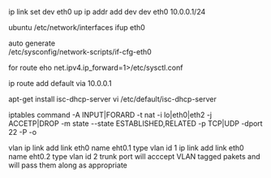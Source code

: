 

ip link set dev eth0 up
ip addr add dev dev eth0 10.0.0.1/24

ubuntu 
/etc/network/interfaces
ifup eth0

auto generate  
/etc/sysconfig/network-scripts/if-cfg-eth0


for route 
eho net.ipv4.ip_forward=1>/etc/sysctl.conf

ip route add default  via 10.0.0.1


apt-get install isc-dhcp-server
vi /etc/default/isc-dhcp-server

iptables  command 
-A  INPUT|FORARD
-t nat
-i lo|eth0|eth2
-j ACCETP|DROP
-m state  --state  ESTABLISHED,RELATED
-p TCP|UDP  -dport 22
-P
-o


vlan
ip link add link eth0 name eht0.1 type vlan id  1
ip link add link eth0 name eht0.2 type vlan id  2
trunk port will acccept VLAN tagged pakets and will pass them along as appropriate
